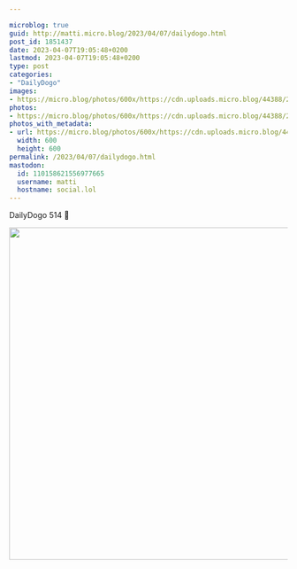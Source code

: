 ```yaml
---

microblog: true
guid: http://matti.micro.blog/2023/04/07/dailydogo.html
post_id: 1851437
date: 2023-04-07T19:05:48+0200
lastmod: 2023-04-07T19:05:48+0200
type: post
categories:
- "DailyDogo"
images:
- https://micro.blog/photos/600x/https://cdn.uploads.micro.blog/44388/2023/b6b5ce3e9e.jpg
photos:
- https://micro.blog/photos/600x/https://cdn.uploads.micro.blog/44388/2023/b6b5ce3e9e.jpg
photos_with_metadata:
- url: https://micro.blog/photos/600x/https://cdn.uploads.micro.blog/44388/2023/b6b5ce3e9e.jpg
  width: 600
  height: 600
permalink: /2023/04/07/dailydogo.html
mastodon:
  id: 110158621556977665
  username: matti
  hostname: social.lol
---
```

DailyDogo 514 🐶

<img src="/media/uploads/2023/b6b5ce3e9e.jpg" width="600" height="600" alt="" />
